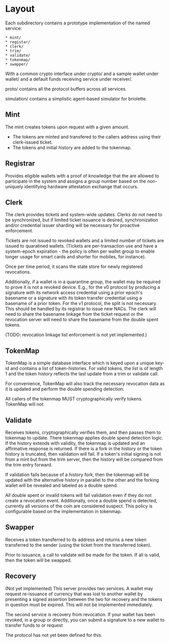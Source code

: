 # Layout

Each subdirectory contains a prototype implementation of the named service:

    * mint/
    * registar/
    * clerk/
    * trim/
    * validate/
    * tokenmap/
    * swapper/

With a common crypto interface under crypto/ and a sample wallet under wallet/ and
a default funds receiving service under receiver/.

proto/ contains all the protocol buffers across all services.

simulation/ contains a simplistic agent-based simulator for briolette.

## Mint

The mint creates tokens upon request with a given amount.
- The tokens are minted and transfered to the callers address using their
  clerk-issued ticket.
- The tokens and initial history are added to the tokenmap.

## Registrar

Provides eligible wallets with a proof of knowledge that the
are allowed to participate in the system and assigns a group number
based on the non-uniquely identifying hardware attestation exchange that
occurs.

## Clerk

The clerk provides tickets and system-wide updates. Clerks do not need to be
synchronized, but if limited ticket issuance is desired, synchronization and/or
credential issuer sharding will be necessary for proactive enforcement.

Tickets are not issued to revoked wallets and a limited number of tickets are
issued to quaratined wallets. (Tickets are per-transaction use and have a
system-epoch expiration - the policy is often per wallet group to enable longer
usage for smart cards and shorter for mobiles, for instance).

Once per time period, it scans the state store for newly registered revocations.

Additionally, if a wallet is in a quarantine group, the wallet may be required
to prove it is not a revoked device.  E.g., for the v0 protocol by producing
a signature with its network access credential using a prior epoch's basename
or a signature with its token transfer credential using a basename of a prior
token.  For the v1 protocol, the split is not necessary.  This should be handled
by its registrar to issue new NACs. The clerk will need to share the basename
linkage from the ticket request or the revocation server will need to share
the basename from the double spent tokens.

(TODO: revocation linkage list enforcement is not yet implemented.)

## TokenMap

TokenMap is a simple database interface which is keyed upon a unique key-id and
contains a list of token-histories. For valid tokens, the list is of length 1 and
the token history reflects the last update from a trim or validate call.

For convenience, TokenMap will also track the necessary revocation data as
it is updated and perform the double spending detection.

All callers of the tokenmap MUST cryptographically verify tokens. TokenMap will
not.

## Validate

Receives tokens, cryptographically verifies them, and then passes them to
tokenmap to update.  There tokenmap applies double spend detection logic.  If
the history extends with validity, the tokenmap is updated and an affirmative
response is returned. If there is a fork in the history or the token history is
truncated, then validation will fail. If a token's initial signing is not from
a mint but from the trim server, then the history will be compared from the
trim entry forward.

If validation fails because of a history fork, then the tokenmap will be updated
with the alternative history in parallel to the other and the forking wallet
will be revealed and labeled as a double spend.

All double spent or invalid tokens will fail validation even if they do not
create a revocation event.  Additionally, once a double spend is detected,
currently all versions of the coin are considered suspect. This policy is
configurable based on the implementation in tokenmap.

## Swapper

Receives a token transferred to its address and returns a new token
transferred to the sender (using the ticket from the transferred token).

Prior to issuance, a call to validate will be made for the token. If all is
valid, then the token will be swapped.

## Recovery

(Not yet implemented)
This server provides two services. A wallet may request re-issuance of currency
that was lost to another wallet by presenting a signed assertion between the
two for recovery and the tokens in question must be expired.  This will not be
implemented immediately.

The second service is recovery from revocation.  If your wallet has been
revoked, in a group or directly, you can submit a signature to a new wallet to
transfer funds to or request 

The protocol has not yet been defined for this.

